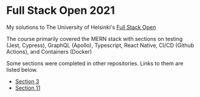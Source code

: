 # Full Stack Open 2021

My solutions to The University of Helsinki's [Full Stack Open](https://fullstackopen.com/en/)

The course primarily covered the MERN stack with sections on testing (Jest, Cypress), GraphQL (Apollo), Typescript, React Native, CI/CD (Github Actions), and Containers (Docker)


Some sections were completed in other repositories. Links to them are listed below. 

- [Section 3](https://github.com/kennyputman/full_stack_open_2020_part3)
- [Section 11](https://github.com/kennyputman/full-stack-open-pokedex)
